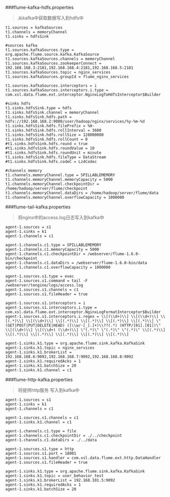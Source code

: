 ###flume-kafka-hdfs.properties
> 从kafka中获取数据写入到hdfs中

    t1.sources = kafkaSources
    t1.channels = memoryChannel
    t1.sinks = hdfsSink
    
    #sources kafka
    t1.sources.kafkaSources.type = org.apache.flume.source.kafka.KafkaSource
    t1.sources.kafkaSources.channels = memoryChannel
    t1.sources.kafkaSources.zookeeperConnect = 192.168.168.3:2181,192.168.168.4:2181,192.168.168.5:2181
    t1.sources.kafkaSources.topic = nginx_services
    t1.sources.kafkaSources.groupId = flume_nginx_services
    
    t1.sources.kafkaSources.interceptors = i
    t1.sources.kafkaSources.interceptors.i.type = com.xsl.data.flume.ext.interceptor.NginxLogToHdfsInterceptor$Builder
    
    #sinks hdfs
    t1.sinks.hdfsSink.type = hdfs
    t1.sinks.hdfsSink.channel = memoryChannel
    t1.sinks.hdfsSink.hdfs.path = hdfs://192.168.168.2:9000/user/hadoop/nginx/services/%y-%m-%d
    t1.sinks.hdfsSink.hdfs.filePrefix = %H-
    t1.sinks.hdfsSink.hdfs.rollInterval = 3600
    t1.sinks.hdfsSink.hdfs.rollSize = 128000000
    t1.sinks.hdfsSink.hdfs.rollCount = 0
    #t1.sinks.hdfsSink.hdfs.round = true
    #t1.sinks.hdfsSink.hdfs.roundValue = 10
    #t1.sinks.hdfsSink.hdfs.roundUnit = minute
    t1.sinks.hdfsSink.hdfs.fileType = DataStream
    #t1.sinks.hdfsSink.hdfs.codeC = Lz4Codec
    
    #channels memory
    t1.channels.memoryChannel.type = SPILLABLEMEMORY
    t1.channels.memoryChannel.memoryCapacity = 5000
    t1.channels.memoryChannel.checkpointDir = /home/hadoop/server/flume/checkpoint
    t1.channels.memoryChannel.dataDirs = /home/hadoop/server/flume/data
    t1.channels.memoryChannel.overflowCapacity = 1000000
    
###flume-tail-kafka.properties
> 将nginx中的access.log日志写入到kafka中

    agent-1.sources = s1
    agent-1.sinks = k1
    agent-1.channels = c1
    
    agent-1.channels.c1.type = SPILLABLEMEMORY
    agent-1.channels.c1.memoryCapacity = 5000
    agent-1.channels.c1.checkpointDir = /webserver/flume-1.6.0-bin/checkpoint
    agent-1.channels.c1.dataDirs = /webserver/flume-1.6.0-bin/data
    agent-1.channels.c1.overflowCapacity = 1000000
    
    agent-1.sources.s1.type = exec
    agent-1.sources.s1.command = tail -F /webserver/tengine/logs/access.log
    agent-1.sources.s1.channels = c1
    agent-1.sources.s1.fileHeader = true
    
    agent-1.sources.s1.interceptors = i
    agent-1.sources.s1.interceptors.i.type = com.xsl.data.flume.ext.interceptor.NginxLogFormatInterceptor$Builder
    agent-1.sources.s1.interceptors.i.regex = \\[(\\d+)\\] \\[(\\d+)\\] \\[(.*)\\] \\[(\\d+)\\] \\[(.*)\\] \\[(.*)\\] \\[(.*)\\] \\[(.*)\\] \"(GET|POST|PUT|DELETE|HEAD) ([\\w/-[_].]+)\\??(.*) (HTTP/[01].[01])\" \\[(\\d+)\\] \\[(\\d+) (\\d+)\\] \"(.*)\" \"(.*)\" \"(.*)\" \\[(.*)\\] \\[(.*)\\] \\[(.*)\\] \\[(.*)\\] \\[(.*)\\] \\[(.*)\\]
    
    agent-1.sinks.k1.type = org.apache.flume.sink.kafka.KafkaSink
    agent-1.sinks.k1.topic = nginx_services
    agent-1.sinks.k1.brokerList = 192.168.168.6:9092,192.168.168.7:9092,192.168.168.8:9092
    agent-1.sinks.k1.requiredAcks = 1
    agent-1.sinks.k1.batchSize = 20
    agent-1.sinks.k1.channel = c1
    
###flume-http-kafka.properties
> 将提供http服务 写入到kafka中

    agent-1.sources = s1
    agent-1.sinks = k1
    agent-1.channels = c1
    
    agent-1.sources.s1.channels = c1
    agent-1.sinks.k1.channel = c1
    
    agent-1.channels.c1.type = file
    agent-1.channels.c1.checkpointDir = ./../checkpoint
    agent-1.channels.c1.dataDirs = ./../data
    
    agent-1.sources.s1.type = http
    agent-1.sources.s1.port = 18001
    agent-1.sources.s1.handler = com.xsl.data.flume.ext.http.DataHandler
    agent-1.sources.s1.fileHeader = true
    
    agent-1.sinks.k1.type = org.apache.flume.sink.kafka.KafkaSink
    agent-1.sinks.k1.topic = user_behavior_test
    agent-1.sinks.k1.brokerList = 192.168.101.5:9092
    agent-1.sinks.k1.requiredAcks = 1
    agent-1.sinks.k1.batchSize = 20
    


    
